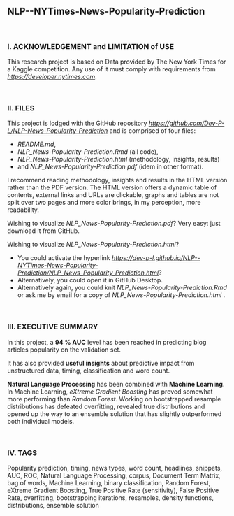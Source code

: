 ## NLP--NYTimes-News-Popularity-Prediction

<br>

### I. ACKNOWLEDGEMENT and LIMITATION of USE

This research project is based on Data provided by The New York Times for a Kaggle competition. Any use of it must comply with requirements from *https://developer.nytimes.com*. 

<br>

### II. FILES

This project is lodged with the GitHub repository *https://github.com/Dev-P-L/NLP-News-Popularity-Prediction* and is comprised of four files:

- *README.md*,
- *NLP_News-Popularity-Prediction.Rmd* (all code),
- *NLP_News-Popularity-Prediction.html* (methodology, insights, results)
- and *NLP_News-Popularity-Prediction.pdf* (idem in other format).

I recommend reading methodology, insights and results in the HTML version rather than the PDF version. The HTML version offers a dynamic table of contents, external links and URLs are clickable, graphs and tables are not split over two pages and more color brings, in my perception, more readability.  

Wishing to visualize *NLP_News-Popularity-Prediction.pdf*? Very easy: just download it from GitHub.

Wishing to visualize *NLP_News-Popularity-Prediction.html*?

  * You could activate the hyperlink *https://dev-p-l.github.io/NLP--NYTimes-News-Popularity-Prediction/NLP_News_Popularity_Prediction.html*?
  * Alternatively, you could open it in GitHub Desktop.
  * Alternatively again, you could knit *NLP_News-Popularity-Prediction.Rmd* or ask me by email for a copy of *NLP_News-Popularity-Prediction.html* .

<br>

### III. EXECUTIVE SUMMARY

In this project, a **94 % AUC** level has been reached in predicting blog articles popularity on the validation set.

It has also provided **useful insights** about predictive impact from unstructured data, timing, classification and word count.

**Natural Language Processing** has been combined with **Machine Learning**. In Machine Learning, *eXtreme Gradient Boosting* has proved somewhat more performing than *Random Forest*. Working on bootstrapped resample distributions has defeated overfitting, revealed true distributions and opened up the way to an ensemble solution that has slightly outperformed both individual models.   

<br>

### IV. TAGS

Popularity prediction, timing, news types, word count, headlines, snippets, AUC, ROC, Natural Language Processing, corpus, Document Term Matrix, bag of words, Machine Learning, binary classification, Random Forest, eXtreme Gradient Boosting, True Positive Rate (sensitivity), False Positive Rate, overfitting, bootstrapping iterations, resamples, density functions, distributions, ensemble solution 
